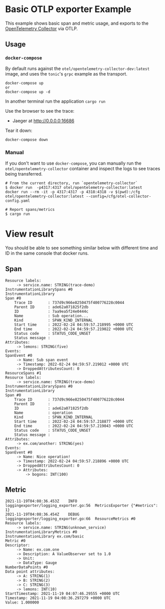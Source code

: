 # Basic OTLP exporter Example

This example shows basic span and metric usage, and exports to the [OpenTelemetry Collector](https://github.com/open-telemetry/opentelemetry-collector) via OTLP.

## Usage

### `docker-compose`

By default runs against the `otel/opentelemetry-collector-dev:latest` image, and uses the `tonic`'s
`grpc` example as the transport.

```shell
docker-compose up
or
docker-compose up -d
```

In another terminal run the application `cargo run`

Use the browser to see the trace:
- Jaeger at http://0.0.0.0:16686

Tear it down:

```shell
docker-compose down
```

### Manual

If you don't want to use `docker-compose`, you can manually run the `otel/opentelemetry-collector` container
and inspect the logs to see traces being transferred.

```shell
# From the current directory, run `opentelemetry-collector`
$ docker run  -p4317:4317 otel/opentelemetry-collector:latest
docker run --rm -it -p 4317:4317 -p 4318:4318 -v $(pwd):/cfg otel/opentelemetry-collector:latest --config=/cfg/otel-collector-config.yaml

# Report spans/metrics
$ cargo run
```

# View result

You should be able to see something similar below with different time and ID in the same console that docker runs.

## Span

```
Resource labels:
     -> service.name: STRING(trace-demo)
InstrumentationLibrarySpans #0
InstrumentationLibrary
Span #0
    Trace ID       : 737d9c966e8250475f400776228c0044
    Parent ID      : ade62a071825f2db
    ID             : 7aa9ea5f24e0444c
    Name           : Sub operation...
    Kind           : SPAN_KIND_INTERNAL
    Start time     : 2022-02-24 04:59:57.218995 +0000 UTC
    End time       : 2022-02-24 04:59:57.219022 +0000 UTC
    Status code    : STATUS_CODE_UNSET
    Status message :
Attributes:
     -> lemons: STRING(five)
Events:
SpanEvent #0
     -> Name: Sub span event
     -> Timestamp: 2022-02-24 04:59:57.219012 +0000 UTC
     -> DroppedAttributesCount: 0
ResourceSpans #1
Resource labels:
     -> service.name: STRING(trace-demo)
InstrumentationLibrarySpans #0
InstrumentationLibrary
Span #0
    Trace ID       : 737d9c966e8250475f400776228c0044
    Parent ID      :
    ID             : ade62a071825f2db
    Name           : operation
    Kind           : SPAN_KIND_INTERNAL
    Start time     : 2022-02-24 04:59:57.218877 +0000 UTC
    End time       : 2022-02-24 04:59:57.219043 +0000 UTC
    Status code    : STATUS_CODE_UNSET
    Status message :
Attributes:
     -> ex.com/another: STRING(yes)
Events:
SpanEvent #0
     -> Name: Nice operation!
     -> Timestamp: 2022-02-24 04:59:57.218896 +0000 UTC
     -> DroppedAttributesCount: 0
     -> Attributes:
         -> bogons: INT(100)
```

## Metric

```
2021-11-19T04:08:36.453Z	INFO	loggingexporter/logging_exporter.go:56	MetricsExporter	{"#metrics": 1}
2021-11-19T04:08:36.454Z	DEBUG	loggingexporter/logging_exporter.go:66	ResourceMetrics #0
Resource labels:
     -> service.name: STRING(unknown_service)
InstrumentationLibraryMetrics #0
InstrumentationLibrary ex.com/basic
Metric #0
Descriptor:
     -> Name: ex.com.one
     -> Description: A ValueObserver set to 1.0
     -> Unit:
     -> DataType: Gauge
NumberDataPoints #0
Data point attributes:
     -> A: STRING(1)
     -> B: STRING(2)
     -> C: STRING(3)
     -> lemons: INT(10)
StartTimestamp: 2021-11-19 04:07:46.29555 +0000 UTC
Timestamp: 2021-11-19 04:08:36.297279 +0000 UTC
Value: 1.000000
```


